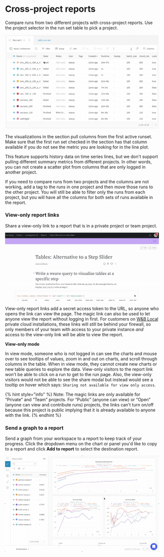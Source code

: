 # Cross-project reports

Compare runs from two different projects with cross-project reports. Use the project selector in the run set table to pick a project.

![Compare runs across different projects](<../../.gitbook/assets/how to - pick a different project to draw runs from.gif>)

The visualizations in the section pull columns from the first active runset. Make sure that the first run set checked in the section has that column available if you do not see the metric you are looking for in the line plot.

This feature supports history data on time series lines, but we don't support pulling different summary metrics from different projects. In other words, you can not create a scatter plot from columns that are only logged in another project.

If you need to compare runs from two projects and the columns are not working, add a tag to the runs in one project and then move those runs to the other project. You will still be able to filter only the runs from each project, but you will have all the columns for both sets of runs available in the report.

### View-only report links

Share a view-only link to a report that is in a private project or team project.

![](../../.gitbook/assets/magic-links.gif)

View-only report links add a secret access token to the URL, so anyone who opens the link can view the page. The magic link can also be used to let anyone view the report without logging in first. For customers on [W\&B Local](../self-hosted/) private cloud installations, these links will still be behind your firewall, so only members of your team with access to your private instance _and_ access to the view-only link will be able to view the report.

**View-only mode**

In view mode, someone who is not logged in can see the charts and mouse over to see tooltips of values, zoom in and out on charts, and scroll through columns in the table. When in view mode, they cannot create new charts or new table queries to explore the data. View-only visitors to the report link won't be able to click on a run to get to the run page. Also, the view-only visitors would not be able to see the share modal but instead would see a tooltip on hover which says: `Sharing not available for view only access`.

{% hint style="info" %}
Note: The magic links are only available for “Private” and “Team” projects. For “Public” (anyone can view) or “Open” (anyone can view and contribute runs) projects, the links can't turn on/off because this project is public implying that it is already available to anyone with the link.
{% endhint %}

### Send a graph to a report

Send a graph from your workspace to a report to keep track of your progress. Click the dropdown menu on the chart or panel you'd like to copy to a report and click **Add to report** to select the destination report.

![](<../../.gitbook/assets/demo-export-to-existing-report (1) (2) (3) (3) (3) (3) (4) (4) (5) (1) (1) (1) (1) (1) (3) (1) (1) (1) (1) (1) (1) (1) (1) (1) (6) (1) (3) (1) (1) (1) (1) (1) (1) (1) (1) (1) (1) (1) (1) (1) (1) (1) (1) (1) (1) (1) (1) (1) (1) (1) (1) (1) (1) (1) (11).gif>)
